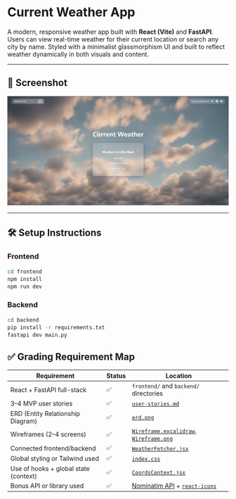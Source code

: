 # Current Weather App

A modern, responsive weather app built with **React (Vite)** and **FastAPI**. Users can view real-time weather for their current location or search any city by name. Styled with a minimalist glassmorphism UI and built to reflect weather dynamically in both visuals and content.

---

## 📸 Screenshot

![Current Weather Screenshot](./screenshot.png)

---

## 🛠 Setup Instructions

### Frontend

```bash
cd frontend
npm install
npm run dev
```

### Backend

```bash
cd backend
pip install -r requirements.txt
fastapi dev main.py
```

## ✅ Grading Requirement Map

| Requirement                           | Status | Location                                                                                              |
| ------------------------------------- | ------ | ----------------------------------------------------------------------------------------------------- |
| React + FastAPI full-stack            | ✅     | `frontend/` and `backend/` directories                                                                |
| 3–4 MVP user stories                  | ✅     | [`user-stories.md`](./user-stories.md)                                                                |
| ERD (Entity Relationship Diagram)     | ✅     | [`erd.png`](./ERD.png)                                                                                |
| Wireframes (2–4 screens)              | ✅     | [`Wireframe.excalidraw`](./Wireframe.excalidraw), [`Wireframe.png`](./Wireframe.png)                  |
| Connected frontend/backend            | ✅     | [`WeatherFetcher.jsx`](./frontend/src/components/WeatherFetcher.jsx)                                  |
| Global styling or Tailwind used       | ✅     | [`index.css`](./frontend/src/index.css)                                                               |
| Use of hooks + global state (context) | ✅     | [`CoordsContext.jsx`](./frontend/src/context/CoordsContext.jsx)                                       |
| Bonus API or library used             | ✅     | [Nominatim API](https://nominatim.org/) + [`react-icons`](https://react-icons.github.io/react-icons/) |
